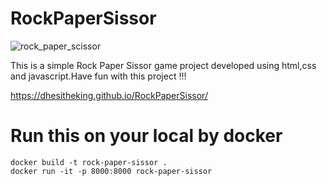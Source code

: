 # RockPaperSissor
![rock_paper_scissor](https://github.com/DhesiTheKing/RockPaperSissor/assets/136635078/75d4a1da-aea3-47cc-8ba5-b2c99d489866)

This is a simple Rock Paper Sissor game project developed using html,css and javascript.Have fun with this project !!!

https://dhesitheking.github.io/RockPaperSissor/

# Run this on your local by docker
```
docker build -t rock-paper-sissor .
docker run -it -p 8000:8000 rock-paper-sissor
```
